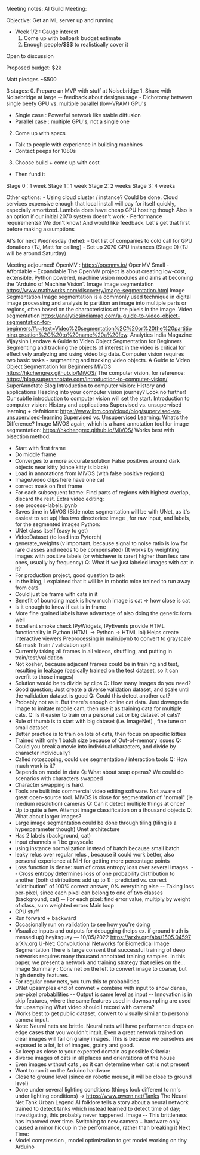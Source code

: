 Meeting notes:
AI Guild Meeting:

Objective: Get an ML server up and running

- Week 1/2 : Gauge interest
  1. Come up with ballpark budget estimate
  2. Enough people/$$$ to realistically cover it

Open to discussion

Proposed budget: $2k

Matt pledges ~$500

3 stages:
    0. Prepare an MVP with stuff at Noisebridge
    1. Share with Noisebridge at large -- feedback about design/usage
    - Dichotomy between single beefy GPU vs. multiple parallel (low-VRAM) GPU's
- Single case : Powerful network like stable diffusion
- Parallel case : multiple GPU's, not a single one
 2. Come up with specs
   - Talk to people with experience in building machines
- Contact peeps for 1080s
 3. Choose build + come up with cost
- Then fund it

Stage 0 : 1 week
Stage 1 : 1 week
Stage 2: 2 weeks
Stage 3: 4 weeks

Other options:
    - Using cloud cluster / instance?
    Could be done. Cloud services expensive enough that local install will pay for itself quickly, especially amortized.
    Lambda does have cheap GPU hosting though
       Also is an option if our initial 2070 system doesn't work
    - Performance requirements? 
      We don't know! And would like feedback. Let's get that first before making assumptions


AI's for next Wednesday (hehe):
    - Get list of companies to cold call for GPU donations (TJ, Matt for calling) 
    - Set up 2070 GPU instances (Stage 0) (TJ will be around Saturday)

Meeting adjourned!
OpenMV : https://openmv.io/
OpenMV
Small - Affordable - Expandable
The OpenMV project is about creating low-cost, extensible, Python powered, machine vision modules and aims at becoming the “Arduino of Machine Vision“.
Image
Image segmentation https://www.mathworks.com/discovery/image-segmentation.html
Image Segmentation
Image segmentation is a commonly used technique in digital image processing and analysis to partition an image into multiple parts or regions, often based on the characteristics of the pixels in the image.
Video segmentation https://analyticsindiamag.com/a-guide-to-video-object-segmentation-for-beginners/#:~:text=Video%20segmentation%2C%20or%20the%20partitioning,creation%2C%20to%20name%20a%20few.
Analytics India Magazine
Vijaysinh Lendave
A Guide to Video Object Segmentation for Beginners
Segmenting and tracking the objects of interest in the video is critical for effectively analyzing and using video big data. Computer vision requires two basic tasks - segmenting and tracking video objects.
A Guide to Video Object Segmentation for Beginners
MiVOS https://hkchengrex.github.io/MiVOS/
The computer vision, for reference: https://blog.superannotate.com/introduction-to-computer-vision/ 
SuperAnnotate Blog
Introduction to computer vision: History and applications
Heading into your computer vision journey? Look no further! Our subtle introduction to computer vision will set the start.
Introduction to computer vision: History and applications
Supervised vs. unsupervised learning + defnitions: https://www.ibm.com/cloud/blog/supervised-vs-unsupervised-learning
Supervised vs. Unsupervised Learning: What’s the Difference?
Image
MiVOS again, which is a hand annotation tool for image segmentation: https://hkchengrex.github.io/MiVOS/
Works best with bisection method:
- Start with first frame
- Do  middle frame
- Converges to a more accurate solution
False positives around dark objects near kitty (since kitty is black)
- Load in annotations from MiVOS (with false positive regions)
- Image/video clips here have one cat
- correct mask on first frame
- For each subsequent frame: Find parts of regions with highest overlap, discard the rest.
Extra video editing:
- see process-labels.ipynb
- Saves time in MiVOS
(Side note: segmentation will be with UNet, as it's easiest to set up)
Has two directories: image , for raw input, and labels, for the segmented images
Python:
- UNet class itself (easy to get)
- VideoDataset (to load into Pytorch)
- generate_weights (v important, because signal to noise ratio is low for rare classes and needs to be compensated)
(It works by weighting images with positive labels (or whichever is rarer) higher than less rare ones, usually by frequency)
Q: What if we just labeled images with cat in it?
- For production project, good question to ask
- In the blog, I explained that it will be in robotic mice trained to run away from cats
- Could just be frame with cats in it
- Benefit of bounding mask is how much image is cat => how close is cat
- Is it enough to know if cat is in frame
- More fine grained labels have advantage of also doing the generic form well
- Excellent smoke check 
IPyWidgets, IPyEvents provide HTML functionality in Python (HTML -> Python -> HTML lol)
Helps create interactive viewers
Preprocessing in main.ipynb to convert to grayscale && mask
Train / validation split
- Currently taking all frames in all videos, shuffling, and putting in train/test/validation
- Not kosher, because adjacent frames could be in training and test, resulting in leakage (basically trained on the test dataset, so it can overfit to those images)
- Solution would be to divide by clips
Q: How many images do you need?
- Good question; Just create a diverse validation dataset, and scale until the validation dataset is good
Q: Could this detect another cat?
- Probably not as it. But there's enough online cat data. Just downgrade image to imitate mobile cam, then use it as training data for multiple cats. 
Q: Is it easier to train on a personal cat or big dataset of cats?
- Rule of thumb is to start with big dataset (i.e. ImageNet) , fine tune on small dataset
- Better practice is to train on lots of cats, then focus on specific kitties
- Trained with only 1 batch size because of Out-of-memory issues
Q: Could you break a movie into individual characters, and divide by character individually?
- Called rotoscoping, could use segmentation / interaction tools
Q: How much work is it?
- Depends on model in data
Q: What about soap operas? We could do scenarios with characters swapped
- Character swapping is hard. 
- Tools are built into commercial video editing software. Not aware of great open-source tool. MiVOS is close for segmentation of "normal" (ie medium resolution) cameras
Q: Can it detect multiple things at once?
- Up to quite a few. Attempt image classification on a thousand objects
Q: What about larger images?
- Large image segmentation could be done through tiling (tiling is a hyperparameter though)
Unet architecture
- Has 2 labels (background, cat)
- input channels = 1 bc grayscale
- using instance normalization instead of batch because small batch
- leaky relus over regular relus , because it could work better, also personal experience at NIH for getting more percentage points
- Loss function is dense: sum of cross entropy loss over several images.
-- Cross entropy determines loss of one probability distribution to another (both distributions add up to 1) : predicted vs. correct "distribution" of 100% correct answer, 0% everything else 
-- Taking loss per-pixel, since each pixel can belong to one of two classes (background, cat) 
-- For each pixel: find error value, multiply by weight of class, sum weighted errors
Main loop
- GPU stuff 
- Run forward  + backward
- Occasionally run on validation to see how you're doing
- Visualize inputs and outputs for debugging (helps ex. if ground truth is messed up)
heyitsguay — 10/05/2022
https://arxiv.org/abs/1505.04597
arXiv.org
U-Net: Convolutional Networks for Biomedical Image Segmentation
There is large consent that successful training of deep networks requires
many thousand annotated training samples. In this paper, we present a network
and training strategy that relies on the...
Image
Summary : Conv net on the left to convert image to coarse, but high density features.
- For regular conv nets, you turn this to probabilities.
- UNet upsamples end of convnet + combine with input to show dense, per-pixel probabilities
-- Output is same level as input
-- Innovation is in skip features, where the same features used in downsampling are used for upsampling
What video should I record with camera?
- Works best to get public dataset, convert to visually similar to personal camera input. 
- Note: Neural nets are brittle. Neural nets will have performance drops on edge cases that you wouldn't intuit. Even a great network trained on clear images will fail on grainy images. This is because we ourselves are exposed to a lot, lot of images, grainy and good. 
- So keep as close to your expected domain as possible
Criteria:
- diverse images of cats in all places and orientations of the house
- Even images without cats , so it can determine when cat is not present
- Want to run it on the Arduino hardware
- Close to ground level (since on robotic mouse, it will be close to ground level)
- Done under several lighting conditions (things look different to nn's under lighting conditions)  -> https://www.gwern.net/Tanks
The Neural Net Tank Urban Legend
AI folklore tells a story about a neural network trained to detect tanks which instead learned to detect time of day; investigating, this probably never happened.
Image
-- This brittleness has improved over time. Switching to new camera + hardware only caused a minor hiccup in the performance, rather than breaking it
Next Time:
- Model compression , model optimization to get model working on tiny Arduino
